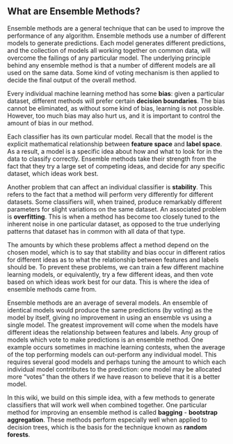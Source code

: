## What are Ensemble Methods?

Ensemble methods are a general technique that can be used to improve the performance of any algorithm. Ensemble methods use a number of different models to generate predictions. Each model generates different predictions, and the collection of models all working together on common data, will overcome the failings of any particular model. The underlying principle behind any ensemble method is that a number of different models are all used on the same data. Some kind of voting mechanism is then applied to decide the final output of the overall method.

Every individual machine learning method has some **bias**: given a particular dataset, different methods will prefer certain **decision boundaries**. The bias cannot be eliminated, as without some kind of bias, learning is not possible. However, too much bias may also hurt us, and it is important to control the amount of bias in our method. 

Each classifier has its own particular model. Recall that the model is the explicit mathematical relationship between **feature space** and **label space**. As a result, a model is a specific idea about how and what to look for in the data to classify correctly. Ensemble methods take their strength from the fact that they try a large set of competing ideas, and decide for any specific dataset, which ideas work best.

Another problem that can affect an individual classifier is **stability**. This refers to the fact that a method will perform very differently for different datasets. Some classifiers will, when trained, produce remarkably different parameters for slight variations on the same dataset. An associated problem is **overfitting**. This is when a method has become too closely tuned to the inherent noise in one particular dataset, as opposed to the true underlying patterns that dataset has in common with all data of that type.

The amounts by which these problems affect a method depend on the chosen model, which is to say that stability and bias occur in different ratios for different ideas as to what the relationship between features and labels should be. To prevent these problems, we can train a few different machine learning models, or equivalently, try a few different ideas, and then vote based on which ideas work best for our data. This is where the idea of ensemble methods came from. 

Ensemble methods are an average of several models. An ensemble of identical models would produce the same predictions (by voting) as the model by itself, giving no improvement in using an ensemble vs using a single model. The greatest improvement will come when the models have different ideas the relationship between features and labels. Any group of models which vote to make predictions is an ensemble method. One example occurs sometimes in machine learning contests, when the average of the top performing models can out-perform any individual model. This requires several good models and perhaps tuning the amount to which each individual model contributes to the prediction: one model may be allocated more “votes” than the others if we have reason to believe that it is a better model. 

In this wiki, we build on this simple idea, with a few methods to generate classifiers that will work well when combined together. One particular method for improving an ensemble method is called **bagging** - **bootstrap aggregation**. These methods perform especially well when applied to decision trees, which is the basis for the technique known as **random forests**.
